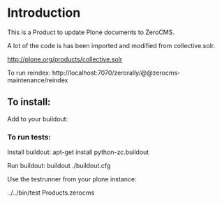 Introduction
============

This is a Product to update Plone documents to ZeroCMS. 

A lot of the code is has been imported and modified from collective.solr. 

http://plone.org/products/collective.solr

To run reindex:
http://localhost:7070/zerorally/@@zerocms-maintenance/reindex




## To install:

Add to your buildout:



### To run tests:

Install buildout:
    apt-get install python-zc.buildout

Run buildout:
    buildout ./buildout.cfg

Use the testrunner from your plone instance:

../../bin/test Products.zerocms


